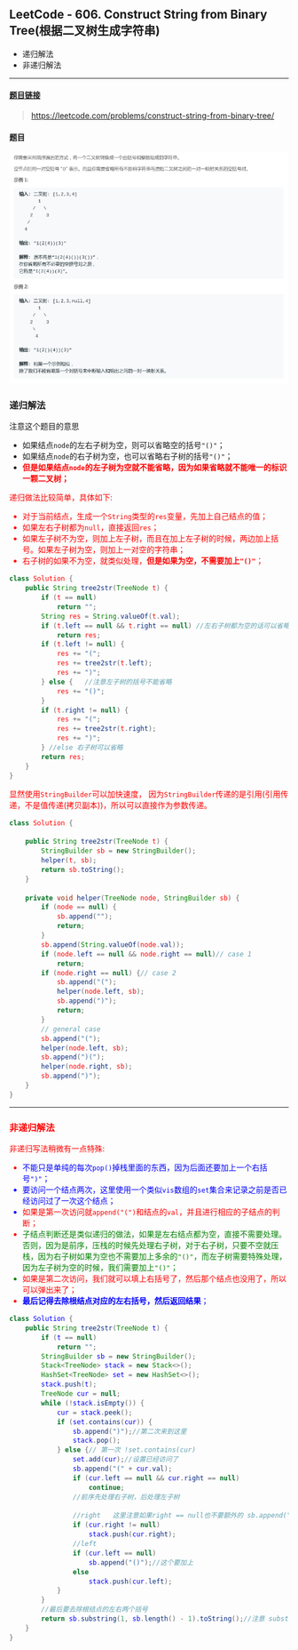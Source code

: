 ﻿## LeetCode - 606. Construct String from Binary Tree(根据二叉树生成字符串)
* 递归解法
* 非递归解法

***
#### [题目链接](https://leetcode.com/problems/construct-string-from-binary-tree/)

> https://leetcode.com/problems/construct-string-from-binary-tree/

#### 题目
![在这里插入图片描述](images/606_t.png)
### 递归解法
注意这个题目的意思

* 如果结点`node`的左右子树为空，则可以省略空的括号`"()"`；
* 如果结点`node`的右子树为空，也可以省略右子树的括号`"()"`；
* <font color = red>**但是如果结点`node`的左子树为空就不能省略，因为如果省略就不能唯一的标识一颗二叉树；** 

递归做法比较简单，具体如下: 
* 对于当前结点，生成一个`String`类型的`res`变量，先加上自己结点的值；
* 如果左右子树都为`null`，直接返回`res`；
* 如果左子树不为空，则加上左子树，而且在加上左子树的时候，两边加上括号。如果左子树为空，则加上一对空的字符串；
* 右子树的如果不为空，就类似处理，<font color = red>**但是如果为空，不需要加上`"()"`**；

```java
class Solution {
    public String tree2str(TreeNode t) {
        if (t == null)
            return "";
        String res = String.valueOf(t.val);
        if (t.left == null && t.right == null) //左右子树都为空的话可以省略
            return res;
        if (t.left != null) {
            res += "(";
            res += tree2str(t.left);
            res += ")";
        } else {   //注意左子树的括号不能省略
            res += "()";
        }
        if (t.right != null) {
            res += "(";
            res += tree2str(t.right);
            res += ")";
        } //else 右子树可以省略
        return res;
    }
}
```
显然使用`StringBuilder`可以加快速度，<font color = red> 因为`StringBuilder`传递的是引用(引用传递，不是值传递(拷贝副本))，所以可以直接作为参数传递。
```java
class Solution {
    
    public String tree2str(TreeNode t) {
        StringBuilder sb = new StringBuilder();
        helper(t, sb);
        return sb.toString();
    }

    private void helper(TreeNode node, StringBuilder sb) {
        if (node == null) {
            sb.append("");
            return;
        }
        sb.append(String.valueOf(node.val));
        if (node.left == null && node.right == null)// case 1
            return;
        if (node.right == null) {// case 2
            sb.append("(");
            helper(node.left, sb);
            sb.append(")");
            return;
        }
        // general case
        sb.append("(");
        helper(node.left, sb);
        sb.append(")(");
        helper(node.right, sb);
        sb.append(")");
    }
}
```
***
### 非递归解法
非递归写法稍微有一点特殊:

* <font color = blue>不能只是单纯的每次`pop()`掉栈里面的东西，因为后面还要加上一个右括号`")"`；
* <font color = blue>要访问一个结点两次，这里使用一个类似`vis`数组的`set`集合来记录之前是否已经访问过了一次这个结点；
* <font color= red>如果是第一次访问就`append("(")`和结点的`val`，并且进行相应的子结点的判断；
* <font color = green>子结点判断还是类似递归的做法，如果是左右结点都为空，直接不需要处理。否则，因为是前序，压栈的时候先处理右子树，对于右子树，只要不空就压栈，因为右子树如果为空也不需要加上多余的`"()"`，而左子树需要特殊处理，因为左子树为空的时候，我们需要加上`"()"`；
* <font color = red>如果是第二次访问，我们就可以填上右括号了，然后那个结点也没用了，所以可以弹出来了；
* <font color = blue>**最后记得去除根结点对应的左右括号，然后返回结果**；
```java
class Solution {
    public String tree2str(TreeNode t) {
        if (t == null)
            return "";
        StringBuilder sb = new StringBuilder();
        Stack<TreeNode> stack = new Stack<>();
        HashSet<TreeNode> set = new HashSet<>();
        stack.push(t);
        TreeNode cur = null;
        while (!stack.isEmpty()) {
            cur = stack.peek();
            if (set.contains(cur)) {
                sb.append(")");//第二次来到这里
                stack.pop();
            } else {// 第一次 !set.contains(cur)
                set.add(cur);//设置已经访问了
                sb.append("(" + cur.val);
                if (cur.left == null && cur.right == null)
                    continue;
                //前序先处理右子树，后处理左子树

                //right   这里注意如果right == null也不要额外的 sb.append("()"); 因为可以省略
                if (cur.right != null)
                    stack.push(cur.right);
                //left
                if (cur.left == null)
                    sb.append("()");//这个要加上
                else
                    stack.push(cur.left);
            }
        }
        //最后要去除根结点的左右两个括号
        return sb.substring(1, sb.length() - 1).toString();//注意 substring(s,e)取的是[s,e)之间的字符串
    }
}
```

